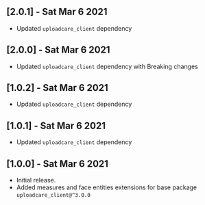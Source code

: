 ## [2.0.1] - Sat Mar 6 2021
* Updated `uploadcare_client` dependency

## [2.0.0] - Sat Mar 6 2021
* Updated `uploadcare_client` dependency with Breaking changes

## [1.0.2] - Sat Mar 6 2021
* Updated `uploadcare_client` dependency 

## [1.0.1] - Sat Mar 6 2021
* Updated `uploadcare_client` dependency 

## [1.0.0] - Sat Mar 6 2021
* Initial release.
* Added measures and face entities extensions for base package `uploadcare_client@^3.0.0` 
